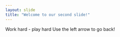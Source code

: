 ```yaml
---
layout: slide
title: "Welcome to our second slide!"
---
```

Work hard - play hard
Use the left arrow to go back!
